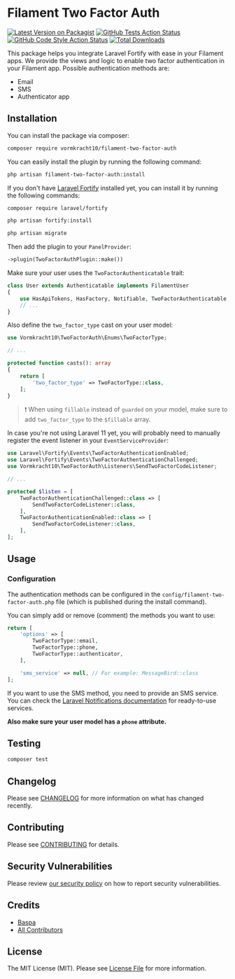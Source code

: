# Filament Two Factor Auth 

[![Latest Version on Packagist](https://img.shields.io/packagist/v/vormkracht10/filament-two-factor-auth.svg?style=flat-square)](https://packagist.org/packages/vormkracht10/filament-two-factor-auth)
[![GitHub Tests Action Status](https://img.shields.io/github/actions/workflow/status/vormkracht10/filament-two-factor-auth/run-tests.yml?branch=main&label=tests&style=flat-square)](https://github.com/vormkracht10/filament-two-factor-auth/actions?query=workflow%3Arun-tests+branch%3Amain)
[![GitHub Code Style Action Status](https://img.shields.io/github/actions/workflow/status/vormkracht10/filament-two-factor-auth/fix-php-code-styling.yml?branch=main&label=code%20style&style=flat-square)](https://github.com/vormkracht10/filament-two-factor-auth/actions?query=workflow%3A"Fix+PHP+code+styling"+branch%3Amain)
[![Total Downloads](https://img.shields.io/packagist/dt/vormkracht10/filament-two-factor-auth.svg?style=flat-square)](https://packagist.org/packages/vormkracht10/filament-two-factor-auth)


This package helps you integrate Laravel Fortify with ease in your Filament apps. We provide the views and logic to enable two factor authentication in your Filament app. Possible authentication methods are:

- Email
- SMS
- Authenticator app

## Installation

You can install the package via composer:

```bash
composer require vormkracht10/filament-two-factor-auth
```

You can easily install the plugin by running the following command:

```bash
php artisan filament-two-factor-auth:install
```

If you don't have [Laravel Fortify](https://laravel.com/docs/11.x/fortify) installed yet, you can install it by running the following commands:

```bash
composer require laravel/fortify

php artisan fortify:install

php artisan migrate
```

Then add the plugin to your `PanelProvider`:

```php
->plugin(TwoFactorAuthPlugin::make())
```

Make sure your user uses the `TwoFactorAuthenticatable` trait:

```php 
class User extends Authenticatable implements FilamentUser
{
    use HasApiTokens, HasFactory, Notifiable, TwoFactorAuthenticatable;
    // ...
}
```

Also define the `two_factor_type` cast on your user model:

```php
use Vormkracht10\TwoFactorAuth\Enums\TwoFactorType;

// ...

protected function casts(): array
{
    return [
        'two_factor_type' => TwoFactorType::class,
    ];
}
```

> ❗ When using `fillable` instead of `guarded` on your model, make sure to add `two_factor_type` to the `$fillable` array.

In case you're not using Laravel 11 yet, you will probably need to manually register the event listener in your `EventServiceProvider`:

```php
use Laravel\Fortify\Events\TwoFactorAuthenticationEnabled;
use Laravel\Fortify\Events\TwoFactorAuthenticationChallenged;
use Vormkracht10\TwoFactorAuth\Listeners\SendTwoFactorCodeListener;

// ...

protected $listen = [
    TwoFactorAuthenticationChallenged::class => [
        SendTwoFactorCodeListener::class,
    ],
    TwoFactorAuthenticationEnabled::class => [
        SendTwoFactorCodeListener::class,
    ],
];
```
## Usage

### Configuration

The authentication methods can be configured in the `config/filament-two-factor-auth.php` file (which is published during the install command). 

You can simply add or remove (comment) the methods you want to use:

```php
return [
    'options' => [
        TwoFactorType::email,
        TwoFactorType::phone,
        TwoFactorType::authenticator,
    ],

    'sms_service' => null, // For example: MessageBird::class
];
```

If you want to use the SMS method, you need to provide an SMS service. You can check the [Laravel Notifications documentation](https://laravel-notification-channels.com/about/) for ready-to-use services. 

**Also make sure your user model has a `phone` attribute.**

## Testing

```bash
composer test
```

## Changelog

Please see [CHANGELOG](CHANGELOG.md) for more information on what has changed recently.

## Contributing

Please see [CONTRIBUTING](.github/CONTRIBUTING.md) for details.

## Security Vulnerabilities

Please review [our security policy](../../security/policy) on how to report security vulnerabilities.

## Credits

- [Baspa](https://github.com/vormkracht10)
- [All Contributors](../../contributors)

## License

The MIT License (MIT). Please see [License File](LICENSE.md) for more information.

